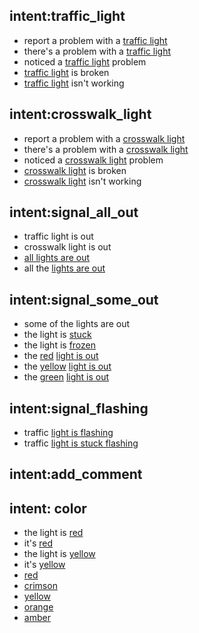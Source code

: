 ## intent:traffic_light
- report a problem with a [traffic light](REQUEST_TYPE)
- there's a problem with a [traffic light](REQUEST_TYPE)
- noticed a [traffic light](REQUEST_TYPE) problem
- [traffic light](REQUEST_TYPE) is broken
- [traffic light](REQUEST_TYPE) isn't working

## intent:crosswalk_light
- report a problem with a [crosswalk light](REQUEST_TYPE)
- there's a problem with a [crosswalk light](REQUEST_TYPE)
- noticed a [crosswalk light](REQUEST_TYPE) problem
- [crosswalk light](REQUEST_TYPE) is broken
- [crosswalk light](REQUEST_TYPE) isn't working

## intent:signal_all_out
- traffic light is out
- crosswalk light is out
- [all lights are out](REQUEST_DETAILS)
- all the [lights are out](REQUEST_DETAILS)

## intent:signal_some_out
- some of the lights are out
- the light is [stuck](REQUEST_DETAILS)
- the light is [frozen](REQUEST_DETAILS)
- the [red](LIGHT_COLOR) [light is out](REQUEST_DETAILS)
- the [yellow](LIGHT_COLOR) [light is out](REQUEST_DETAILS)
- the [green](LIGHT_COLOR) [light is out](REQUEST_DETAILS)

## intent:signal_flashing
- traffic [light is flashing](REQUEST_DETAILS)
- traffic [light is stuck flashing](REQUEST_DETAILS)

## intent:add_comment

## intent: color
- the light is [red](LIGHT_COLOR)
- it's [red](LIGHT_COLOR)
- the light is [yellow](LIGHT_COLOR)
- it's [yellow](LIGHT_COLOR)
- [red](LIGHT_COLOR)
- [crimson](LIGHT_COLOR)
- [yellow](LIGHT_COLOR)
- [orange](LIGHT_COLOR)
- [amber](LIGHT_COLOR)
